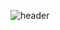 ![header](https://capsule-render.vercel.app/api?type=waving&color=7BD1D2&height=300&section=header&text=Jinwoo%20Ha&fontSize=90)
